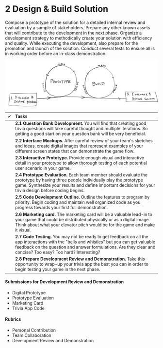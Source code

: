 # 2 Design & Build Solution

Compose a prototype of the solution for a detailed internal review and evaluation by a sample of stakeholders. Prepare any other known assets that will contribute to the development in the next phase. Organize a development strategy to methodically create your solution with efficiency and quality. While executing the development, also prepare for the promotion and launch of the solution. Conduct several tests to ensure all is in working order before an in-class demonstration.

![](../.gitbook/assets/trivia-phase-2-drawing-alpha-reduced.png)

| **✓** | **Tasks** |
| :---: | :--- |
|  | **2.1 Question Bank Development.** You will find that creating good trivia questions will take careful thought and multiple iterations. So getting a good start on your question bank will be very beneficial. |
|  | **2.2 Interface Mockups.** After careful review of your team's sketches and ideas, create digital images that represent examples of your different screen states that can demonstrate the game flow. |
|  | **2.3 Interactive Prototype.** Provide enough visual and interactive detail in your prototype to allow thorough testing of each potential user scenario in your game. |
|  | **2.4 Prototype Evaluation.** Each team member should evaluate the prototype by having three people individually play the prototype game. Synthesize your results and define important decisions for your trivia design before coding begins. |
|  | **2.5 Code Development Outline.** Outline the features to program by priority. Begin coding and maintain well organized code as you progress towards your first full demonstration. |
|  | **2.6 Marketing card.** The marketing card will be a valuable lead-in to your game that could be distributed physically or as a digital image. Think about what your elevator pitch would be for the game and make it visual. |
|  | **2.7 Code Testing.** You may not be ready to get feedback on all the app interactions with the "bells and whistles" but you can get valuable feedback on the question and answer formulations. Are they clear and concise? Too easy? Too hard? Interesting? |
|  | **2.8 Prepare Development Review and Demonstration.** Take this opportunity to wrap-up your trivia app the best you can in order to begin testing your game in the next phase. |

#### **Submissions for Development Review and Demonstration**

* Digital Prototype
* Prototype Evaluation
* Marketing Card
* Trivia App Code

#### **Rubrics**

* Personal Contribution
* Team Collaboration
* Development Review and Demonstration

